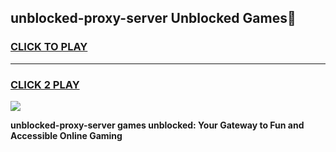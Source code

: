 
## unblocked-proxy-server Unblocked Games👋
<h3>
<a href="https://news.freeplayer.one?title=unblocked-proxy-server&ref=16F">CLICK TO PLAY</a></h3>
<hr>

<h3>
<a href="https://news.freeplayer.one?title=unblocked-proxy-server&ref=16F">CLICK 2 PLAY</a>
  
</h3>

<a href="https://news.freeplayer.one?title=unblocked-proxy-server&ref=16F/"><img src="https://clearcache.store/games.png"></a>


**unblocked-proxy-server games unblocked: Your Gateway to Fun and Accessible Online Gaming**
